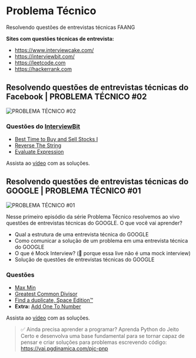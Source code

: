 # Problema Técnico
Resolvendo questões de entrevistas técnicas FAANG

**Sites com questões técnicas de entrevista:**
* https://www.interviewcake.com/
* https://interviewbit.com/
* https://leetcode.com
* https://hackerrank.com

## Resolvendo questões de entrevistas técnicas do Facebook | PROBLEMA TÉCNICO #02

![PROBLEMA TÉCNICO #02](https://i.ytimg.com/vi/0HvJj3ZsOm4/mqdefault.jpg)

### Questões do [InterviewBit](https://www.interviewbit.com/facebook-interview-questions/)

* [Best Time to Buy and Sell Stocks I](https://www.interviewbit.com/problems/best-time-to-buy-and-sell-stocks-i/)
* [Reverse The String](https://www.interviewbit.com/problems/reverse-the-string/)
* [Evaluate Expression](https://www.interviewbit.com/problems/evaluate-expression/)

Assista ao [vídeo](https://youtu.be/0HvJj3ZsOm4) com as soluções.


## Resolvendo questões de entrevistas técnicas do GOOGLE | PROBLEMA TÉCNICO #01

![PROBLEMA TÉCNICO #01](https://i.ytimg.com/vi/-VpH54mhSu4/mqdefault.jpg)

Nesse primeiro episódio da série Problema Técnico resolvemos ao vivo questões de entrevistas técnicas do GOOGLE. O que você vai aprender?

* Qual a estrutura de uma entrevista técnica do GOOGLE 
* Como comunicar a solução de um problema em uma entrevista técnica do GOOGLE 
* O que é Mock Interview? (🚨 porque essa live não é uma mock interview)
* Solução de questões de entrevistas técnicas do GOOGLE

### Questões

* [Max Min](https://www.interviewbit.com/problems/max-min-05542f2f-69aa-4253-9cc7-84eb7bf739c4/)
* [Greatest Common Divisor](https://www.interviewbit.com/problems/greatest-common-divisor/)
* [Find a duplicate, Space Edition™](https://www.interviewcake.com/question/python/find-duplicate-optimize-for-space?) 
* **Extra:** [Add One To Number](https://www.interviewbit.com/problems/add-one-to-number/)

Assista ao [vídeo](https://youtu.be/-VpH54mhSu4) com as soluções.


> ✅  Ainda precisa aprender a programar? Aprenda Python do Jeito Certo e desenvolva uma base fundamental para se tornar capaz de pensar e criar soluções para problemas escrevendo código: https://vai.pgdinamica.com/pjc-pnp
